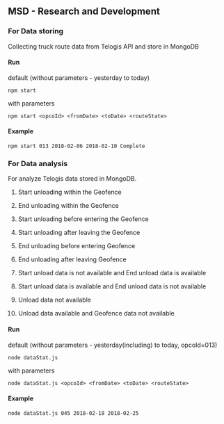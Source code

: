 ## MSD - Research and Development

### For Data storing
Collecting truck route data from Telogis API and store in MongoDB

#### Run

default (without parameters - yesterday to today)
```
npm start 
```
with parameters
```
npm start <opcoId> <fromDate> <toDate> <routeState>
```

#### Example
```
npm start 013 2018-02-06 2018-02-10 Complete
```

### For Data analysis
For analyze Telogis data stored in MongoDB.

1. Start unloading within the Geofence
2. End unloading within the Geofence

3. Start unloading before entering the Geofence
4. Start unloading after leaving the Geofence

5. End unloading before entering Geofence
6. End unloading after leaving Geofence

7. Start unload data is not available and End unload data is available
8. Start unload data is available and End unload data is not available

9. Unload data not available

10. Unload data available and Geofence data not available



#### Run

default (without parameters - yesterday(including) to today, opcoId=013)
```
node dataStat.js 
```
with parameters
```
node dataStat.js <opcoId> <fromDate> <toDate> <routeState>
```

#### Example
```
node dataStat.js 045 2018-02-18 2018-02-25